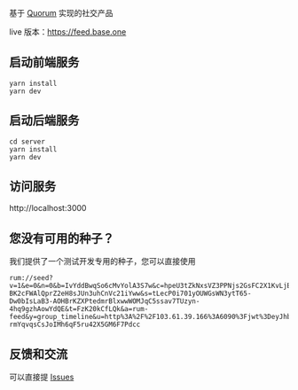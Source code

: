 基于 [Quorum](https://github.com/rumsystem/quorum) 实现的社交产品

live 版本：https://feed.base.one

## 启动前端服务

```
yarn install
yarn dev
```

## 启动后端服务

```
cd server
yarn install
yarn dev
```

## 访问服务

http://localhost:3000

## 您没有可用的种子？

我们提供了一个测试开发专用的种子，您可以直接使用

```
rum://seed?v=1&e=0&n=0&b=IvYddBwqSo6cMvYolA3S7w&c=hpeU3tZkNxsVZ3PPNjs2GsFC2X1KvLjBBL30XQ8rqmw&g=Y9JvNL8RR1SRNUUAQcVCWA&k=AmxuIeuqI1-BK2cFWAlQprZ2eH8sJUn3uhCnVc21iYww&s=tLecP0i701yOUWGsWN3ytT65-Dw0bIsLaB3-AOHBrKZXPtedmrBlxwwWOMJqC5ssav7TUzyn-4hq9gzhAowYdQE&t=FzK20kCfLQk&a=rum-feed&y=group_timeline&u=http%3A%2F%2F103.61.39.166%3A6090%3Fjwt%3DeyJhbGciOiJIUzI1NiIsInR5cCI6IkpXVCJ9.eyJhbGxvd0dyb3VwcyI6WyI2M2QyNmYzNC1iZjExLTQ3NTQtOTEzNS00NTAwNDFjNTQyNTgiXSwiZXhwIjoxODI5Mjc5NDI3LCJuYW1lIjoiYWxsb3ctNjNkMjZmMzQtYmYxMS00NzU0LTkxMzUtNDUwMDQxYzU0MjU4Iiwicm9sZSI6Im5vZGUifQ._WryEg15m-rmYqvqsCsJoIMh6qF5ru42X5GM6F7Pdcc
```

## 反馈和交流

可以直接提 [Issues](https://github.com/okdaodine/rum-feed/issues)
